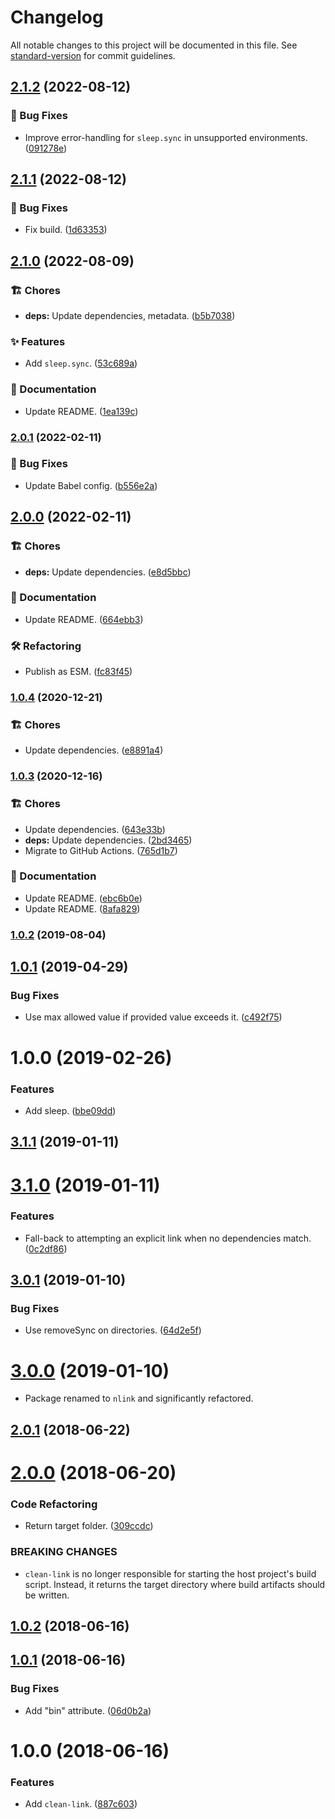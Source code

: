 # Changelog

All notable changes to this project will be documented in this file. See [standard-version](https://github.com/conventional-changelog/standard-version) for commit guidelines.

## [2.1.2](https://github.com/darkobits/sleep/compare/v2.1.1...v2.1.2) (2022-08-12)


### 🐞 Bug Fixes

* Improve error-handling for `sleep.sync` in unsupported environments. ([091278e](https://github.com/darkobits/sleep/commit/091278ef6077ef5cf9aa9bb4090d614b607d3f29))

## [2.1.1](https://github.com/darkobits/sleep/compare/v2.1.0...v2.1.1) (2022-08-12)


### 🐞 Bug Fixes

* Fix build. ([1d63353](https://github.com/darkobits/sleep/commit/1d63353870c148e05006ed0f7c1e2d5027b7e9d2))

## [2.1.0](https://github.com/darkobits/sleep/compare/v2.0.1...v2.1.0) (2022-08-09)


### 🏗 Chores

* **deps:** Update dependencies, metadata. ([b5b7038](https://github.com/darkobits/sleep/commit/b5b7038909a00ef3397b5be61b1ec90d30414323))


### ✨ Features

* Add `sleep.sync`. ([53c689a](https://github.com/darkobits/sleep/commit/53c689af79d8d9185edeeebc8da62afce49c00dc))


### 📖 Documentation

* Update README. ([1ea139c](https://github.com/darkobits/sleep/commit/1ea139c3474b5cae97f887b6d8a8521e14a5c72e))

### [2.0.1](https://github.com/darkobits/sleep/compare/v2.0.0...v2.0.1) (2022-02-11)


### 🐞 Bug Fixes

* Update Babel config. ([b556e2a](https://github.com/darkobits/sleep/commit/b556e2aade88e146723c5fbe3114b76a736534da))

## [2.0.0](https://github.com/darkobits/sleep/compare/v1.0.4...v2.0.0) (2022-02-11)


### 🏗 Chores

* **deps:** Update dependencies. ([e8d5bbc](https://github.com/darkobits/sleep/commit/e8d5bbc423d8a370ef960208a15410a6a2d40fc3))


### 📖 Documentation

* Update README. ([664ebb3](https://github.com/darkobits/sleep/commit/664ebb3b9c96be262e14aae5252585672a3e9347))


### 🛠 Refactoring

* Publish as ESM. ([fc83f45](https://github.com/darkobits/sleep/commit/fc83f459240048e5fc7a9b2ba09ebe8acdb7f157))

### [1.0.4](https://github.com/darkobits/sleep/compare/v1.0.3...v1.0.4) (2020-12-21)


### 🏗 Chores

* Update dependencies. ([e8891a4](https://github.com/darkobits/sleep/commit/e8891a41648d9fe7fcc48a174acf6ba74c6a7088))

### [1.0.3](https://github.com/darkobits/sleep/compare/v1.0.2...v1.0.3) (2020-12-16)


### 🏗 Chores

* Update dependencies. ([643e33b](https://github.com/darkobits/sleep/commit/643e33b1e338fb068db1973469df308cf9e7b0ba))
* **deps:** Update dependencies. ([2bd3465](https://github.com/darkobits/sleep/commit/2bd3465db591ee5bc7ba3fdfb5af26eaf069efd3))
* Migrate to GitHub Actions. ([765d1b7](https://github.com/darkobits/sleep/commit/765d1b78ce3ef8ead448ab2dde686b600e7853af))


### 📖 Documentation

* Update README. ([ebc6b0e](https://github.com/darkobits/sleep/commit/ebc6b0e433d0f3924f4d0f81cbe319bbb4b3a2e3))
* Update README. ([8afa829](https://github.com/darkobits/sleep/commit/8afa829c70ce5964ed4a8ce26b13644ff2a97a70))

### [1.0.2](https://github.com/darkobits/sleep/compare/v1.0.1...v1.0.2) (2019-08-04)

## [1.0.1](https://github.com/darkobits/sleep/compare/v1.0.0...v1.0.1) (2019-04-29)


### Bug Fixes

* Use max allowed value if provided value exceeds it. ([c492f75](https://github.com/darkobits/sleep/commit/c492f75))



# 1.0.0 (2019-02-26)


### Features

* Add sleep. ([bbe09dd](https://github.com/darkobits/sleep/commit/bbe09dd))



<a name="3.1.1"></a>
## [3.1.1](https://github.com/darkobits/nlink/compare/v3.1.0...v3.1.1) (2019-01-11)



<a name="3.1.0"></a>
# [3.1.0](https://github.com/darkobits/nlink/compare/v3.0.1...v3.1.0) (2019-01-11)


### Features

* Fall-back to attempting an explicit link when no dependencies match. ([0c2df86](https://github.com/darkobits/nlink/commit/0c2df86))



<a name="3.0.1"></a>
## [3.0.1](https://github.com/darkobits/nlink/compare/v3.0.0...v3.0.1) (2019-01-10)


### Bug Fixes

* Use removeSync on directories. ([64d2e5f](https://github.com/darkobits/nlink/commit/64d2e5f))



<a name="3.0.0"></a>
# [3.0.0](https://github.com/darkobits/nlink/compare/v2.0.1...v3.0.0) (2019-01-10)

* Package renamed to `nlink` and significantly refactored.


<a name="2.0.1"></a>
## [2.0.1](https://github.com/darkobits/nlink/compare/v2.0.0...v2.0.1) (2018-06-22)



<a name="2.0.0"></a>
# [2.0.0](https://github.com/darkobits/nlink/compare/v1.0.2...v2.0.0) (2018-06-20)


### Code Refactoring

* Return target folder. ([309ccdc](https://github.com/darkobits/nlink/commit/309ccdc))


### BREAKING CHANGES

* `clean-link` is no longer responsible for starting the host project's build script. Instead, it returns the target directory where build artifacts should be written.



<a name="1.0.2"></a>
## [1.0.2](https://github.com/darkobits/nlink/compare/v1.0.1...v1.0.2) (2018-06-16)



<a name="1.0.1"></a>
## [1.0.1](https://github.com/darkobits/nlink/compare/v1.0.0...v1.0.1) (2018-06-16)


### Bug Fixes

* Add "bin" attribute. ([06d0b2a](https://github.com/darkobits/nlink/commit/06d0b2a))



<a name="1.0.0"></a>
# 1.0.0 (2018-06-16)


### Features

* Add `clean-link`. ([887c603](https://github.com/darkobits/nlink/commit/887c603))
